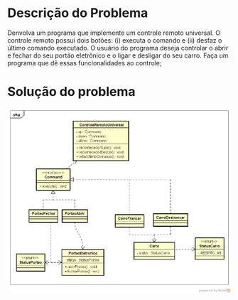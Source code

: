 # Descrição do Problema
Denvolva um programa que implemente um controle remoto universal. O 
controle remoto possui dois botões: (i) executa o comando e (ii) desfaz o último 
comando executado.  O usuário do programa deseja controlar o abrir e fechar do
seu portão eletrônico e o ligar e desligar do seu carro. Faça um programa que dê 
essas funcionalidades ao controle;

# Solução do problema

![Diagrama](https://github.com/Corlobin/ComandoControleUniversal/blob/master/Diagrama.jpg?raw=true)
